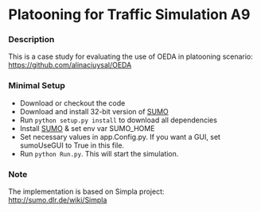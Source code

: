 # Platooning for Traffic Simulation A9

### Description
This is a case study for evaluating the use of OEDA in platooning scenario:
https://github.com/alinaciuysal/OEDA

### Minimal Setup
* Download or checkout the code
* Download and install 32-bit version of [SUMO](http://sumo.dlr.de/wiki/Downloads)
* Run `python setup.py install` to download all dependencies 
* Install [SUMO](http://sumo.dlr.de) & set env var SUMO_HOME
* Set necessary values in app.Config.py. If you want a GUI, set sumoUseGUI to True in this file.
* Run `python Run.py`. This will start the simulation.

### Note 
The implementation is based on Simpla project: http://sumo.dlr.de/wiki/Simpla
